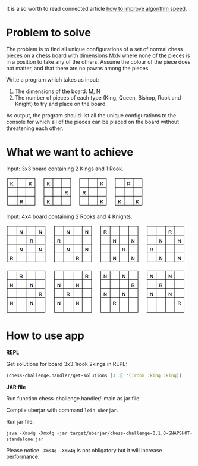 It is also worth to read connected article [how to improve algorithm speed](http://clojure.wladyka.eu/posts/2015-08-24-how-to-improve-algorithm-speed.html).

# Problem to solve

The problem is to find all unique configurations of a set of normal chess pieces on
a chess board with dimensions MxN where none of the pieces is in a position to take any of the
others. Assume the colour of the piece does not matter, and that there are no pawns among the
pieces.

Write a program which takes as input:

1. The dimensions of the board: M, N
2. The number of pieces of each type (King, Queen, Bishop, Rook and Knight) to try and
place on the board.

As output, the program should list all the unique configurations to the console for which all of the
pieces can be placed on the board without threatening each other.

# What we want to achieve

Input: 3x3 board containing 2 Kings and 1 Rook.

![3x3 board containing 2 Kings and 1 Rook](doc/2kr.png)

Input: 4x4 board containing 2 Rooks and 4 Knights.

![4x4 board containing 2 Rooks and 4 Knights](doc/4n2r.png)

# How to use app

**REPL**

Get solutions for board 3x3 1rook 2kings in REPL:

```clojure
(chess-challenge.handler/get-solutions [3 3] '(:rook :king :king))
```

**JAR file**

Run function chess-challenge.handler/-main as jar file.

Compile uberjar with command `lein uberjar`.

Run jar file:
```
java -Xms4g -Xmx4g -jar target/uberjar/chess-challenge-0.1.0-SNAPSHOT-standalone.jar
```

Please notice `-Xms4g -Xmx4g` is not obligatory but it will increase performance.